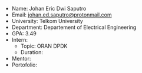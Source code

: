 - Name:       Johan Eric Dwi Saputro
- Email:      [johan.ed.saputro@protonmail.com](mailto:johan.ed.saputro@protonmail.com)
- University: Telkom University
- Department: Departement of Electrical Engineering
- GPA:        3.49
- Intern:
    - Topic:     ORAN DPDK
    - Duration:
- Mentor:
- Portofolio:
